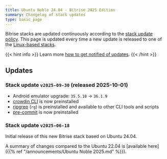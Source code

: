 ```yaml
---
title: Ubuntu Noble 24.04 - Bitrise 2025 Edition
summary: Changelog of stack updates
type: basic_page
---
```


Bitrise stacks are updated continuously according to the [stack update policy](https://devcenter.bitrise.io/en/infrastructure/build-stacks/stack-update-policy.html). This page is updated every time a new update is released to one of the [Linux-based stacks](/platform/linux).

{{< hint info >}}
Learn more [how to get notified of updates](../tips/Get%20notified.md).
{{< /hint >}}

## Updates

### Stack update `v2025-09-30` (released 2025-10-01)

- Android emulator upgrade: `35.5.10` -> `36.1.9`
- [crowdin CLI](https://crowdin.github.io/crowdin-cli/) is now preinstalled
- [ripgrep](https://github.com/BurntSushi/ripgrep) (`rg`) is preinstalled and available to other CLI tools and scripts
- [pre-commit](https://github.com/pre-commit/pre-commit) is now preinstalled

### Stack update `v2025-06-18`

Initial release of this new Bitrise stack based on Ubuntu 24.04.

A summary of changes compared to the Ubuntu 22.04 is [available here]({{% ref "/announcements/Ubuntu Noble 2025.md" %}}).
